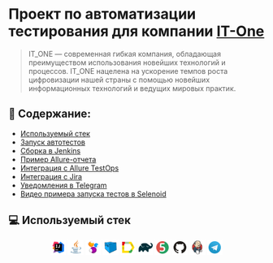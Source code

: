# Проект по автоматизации тестирования для компании [IT-One](https://www.it-one.ru/)
> IT_ONE — современная гибкая компания, обладающая преимуществом использования новейших технологий и процессов. IT_ONE нацеленa на ускорение темпов роста цифровизации нашей страны с помощью новейших информационных технологий и ведущих мировых практик.
## :scroll: Содержание:
- [Используемый стек](#computer-используемый-стек)
- [Запуск автотестов](#arrow_forward-запуск-автотестов)
- [Сборка в Jenkins](#-сборка-в-jenkins)
- [Пример Allure-отчета](#-пример-allure-отчета)
- [Интеграция с Allure TestOps](#-интеграция-с-allure-testOps)
- [Интеграция с Jira](#-интеграция-с-jira)
- [Уведомления в Telegram](#-уведомления-в-telegram)
- [Видео примера запуска тестов в Selenoid](#-видео-примера-запуска-теста-в-selenoid)
## :computer: Используемый стек
<p align="center">
<img width="6%" title="IntelliJ IDEA" src="media/logo/Intelij_IDEA.svg">
<img width="6%" title="Java" src="media/logo/Java.svg">
<img width="6%" title="Selenide" src="media/logo/Selenide.svg">
<img width="6%" title="Selenoid" src="media/logo/Selenoid.svg">
<img width="6%" title="Allure Report" src="media/logo/Allure_Report.svg">
<img width="6%" title="Gradle" src="media/logo/Gradle.svg">
<img width="6%" title="JUnit5" src="media/logo/JUnit5.svg">
<img width="6%" title="GitHub" src="media/logo/GitHub.svg">
<img width="6%" title="Jenkins" src="media/logo/Jenkins.svg">
<img width="6%" title="Telegram" src="media/logo/Telegram.svg">
</p>
